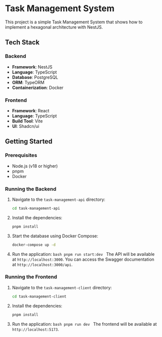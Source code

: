 # Task Management System

This project is a simple Task Management System that shows how to implement a hexagonal architecture with NestJS.

## Tech Stack

### Backend

- **Framework**: NestJS
- **Language**: TypeScript
- **Database**: PostgreSQL
- **ORM**: TypeORM
- **Containerization**: Docker

### Frontend

- **Framework**: React
- **Language**: TypeScript
- **Build Tool**: Vite
- **UI**: Shadcn/ui

## Getting Started

### Prerequisites

- Node.js (v18 or higher)
- pnpm
- Docker

### Running the Backend

1.  Navigate to the `task-management-api` directory:

    ```bash
    cd task-management-api
    ```

2.  Install the dependencies:

    ```bash
    pnpm install
    ```

3.  Start the database using Docker Compose:

    ```bash
    docker-compose up -d
    ```

4.  Run the application:
    `bash
    pnpm run start:dev
    `
    The API will be available at `http://localhost:3000`. You can access the Swagger documentation at `http://localhost:3000/api`.

### Running the Frontend

1.  Navigate to the `task-management-client` directory:

    ```bash
    cd task-management-client
    ```

2.  Install the dependencies:

    ```bash
    pnpm install
    ```

3.  Run the application:
    `bash
    pnpm run dev
    `
    The frontend will be available at `http://localhost:5173`.
